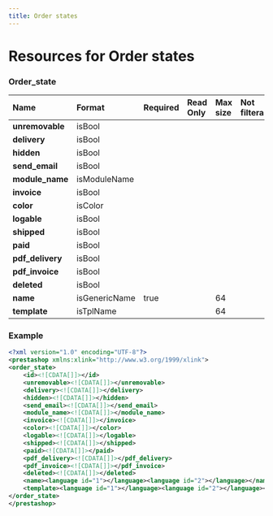 ```yaml
---
title: Order states
---
```


# Resources for Order states

### Order_state

|       Name       |    Format     | Required | Read Only | Max size | Not filterable | Description |
| :--------------- | :------------ | :------- | :-------- | :------- | :------------- | :---------- |
| **unremovable**  | isBool        |          |           |          |                |             |
| **delivery**     | isBool        |          |           |          |                |             |
| **hidden**       | isBool        |          |           |          |                |             |
| **send_email**   | isBool        |          |           |          |                |             |
| **module_name**  | isModuleName  |          |           |          |                |             |
| **invoice**      | isBool        |          |           |          |                |             |
| **color**        | isColor       |          |           |          |                |             |
| **logable**      | isBool        |          |           |          |                |             |
| **shipped**      | isBool        |          |           |          |                |             |
| **paid**         | isBool        |          |           |          |                |             |
| **pdf_delivery** | isBool        |          |           |          |                |             |
| **pdf_invoice**  | isBool        |          |           |          |                |             |
| **deleted**      | isBool        |          |           |          |                |             |
| **name**         | isGenericName | true     |           | 64       |                |             |
| **template**     | isTplName     |          |           | 64       |                |             |


### Example

```xml
<?xml version="1.0" encoding="UTF-8"?>
<prestashop xmlns:xlink="http://www.w3.org/1999/xlink">
<order_state>
	<id><![CDATA[]]></id>
	<unremovable><![CDATA[]]></unremovable>
	<delivery><![CDATA[]]></delivery>
	<hidden><![CDATA[]]></hidden>
	<send_email><![CDATA[]]></send_email>
	<module_name><![CDATA[]]></module_name>
	<invoice><![CDATA[]]></invoice>
	<color><![CDATA[]]></color>
	<logable><![CDATA[]]></logable>
	<shipped><![CDATA[]]></shipped>
	<paid><![CDATA[]]></paid>
	<pdf_delivery><![CDATA[]]></pdf_delivery>
	<pdf_invoice><![CDATA[]]></pdf_invoice>
	<deleted><![CDATA[]]></deleted>
	<name><language id="1"></language><language id="2"></language></name>
	<template><language id="1"></language><language id="2"></language></template>
</order_state>
</prestashop>

```

